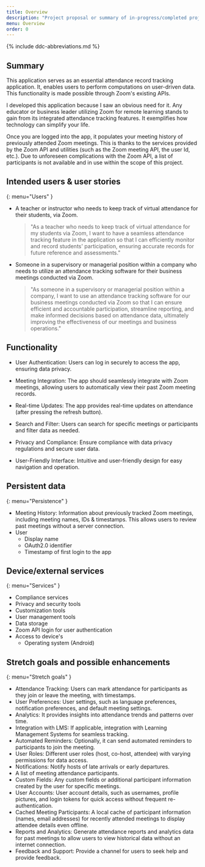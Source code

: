 ```yaml
---
title: Overview
description: "Project proposal or summary of in-progress/completed project."
menu: Overview
order: 0
---
```


{% include ddc-abbreviations.md %}

## Summary

This application serves as an essential attendance record tracking application. It, enables users to perform computations on user-driven data. This functionality is made possible through Zoom's existing APIs.

I developed this application because I saw an obvious need for it. Any educator or business leader utilizing Zoom for remote learning stands to gain from its integrated attendance tracking features. It exemplifies how technology can simplify your life.

Once you are logged into the app, it populates your meeting history of previously attended Zoom meetings. This is thanks to the services provided by the Zoom API and utilities (such as the Zoom meeting API, the user Id, etc.). Due to unforeseen complications with the Zoom API, a list of participants is not available and in use within the scope of this project. 

## Intended users & user stories
{: menu="Users" }

* A teacher or instructor who needs to keep track of virtual attendance for their students, via Zoom.

    > "As a teacher who needs to keep track of virtual attendance for my students via Zoom, I want to have a seamless attendance tracking feature in the application so that I can efficiently monitor and record students' participation, ensuring accurate records for future reference and assessments."

* Someone in a supervisory or managerial position within a company who needs to utilize an attendance tracking software for their business meetings conducted via Zoom.

    > "As someone in a supervisory or managerial position within a company, I want to use an attendance tracking software for our business meetings conducted via Zoom so that I can ensure efficient and accountable participation, streamline reporting, and make informed decisions based on attendance data, ultimately improving the effectiveness of our meetings and business operations."
  
## Functionality

* User Authentication: Users can log in securely to access the app, ensuring data privacy.
* Meeting Integration: The app should seamlessly integrate with Zoom meetings, allowing users to automatically view their past Zoom meeting records.
* Real-time Updates: The app provides real-time updates on attendance (after pressing the refresh button).

* Search and Filter: Users can search for specific meetings or participants and filter data as needed.
* Privacy and Compliance: Ensure compliance with data privacy regulations and secure user data.
* User-Friendly Interface: Intuitive and user-friendly design for easy navigation and operation.


## Persistent data
{: menu="Persistence" }

* Meeting History: Information about previously tracked Zoom meetings, including meeting names, IDs & timestamps. This allows users to review past meetings without a server connection.
* User
    * Display name
    * OAuth2.0 identifier
    * Timestamp of first login to the app
    
## Device/external services
{: menu="Services" }

* Compliance services
* Privacy and security tools
* Customization tools
* User management tools
* Data storage
* Zoom API login for user authentication
* Access to device's
  * Operating system (Android)

## Stretch goals and possible enhancements 
{: menu="Stretch goals" }

* Attendance Tracking: Users can mark attendance for participants as they join or leave the meeting, with timestamps.
* User Preferences: User settings, such as language preferences, notification preferences, and default meeting settings.
* Analytics: It provides insights into attendance trends and patterns over time.
* Integration with LMS: If applicable, integration with Learning Management Systems for seamless tracking.
* Automated Reminders: Optionally, it can send automated reminders to participants to join the meeting.
* User Roles: Different user roles (host, co-host, attendee) with varying permissions for data access.
* Notifications: Notify hosts of late arrivals or early departures.
* A list of meeting attendance participants.
* Custom Fields: Any custom fields or additional participant information created by the user for specific meetings.
* User Accounts: User account details, such as usernames, profile pictures, and login tokens for quick access without frequent re-authentication.
* Cached Meeting Participants: A local cache of participant information (names, email addresses) for recently attended meetings to display attendee details even offline.
* Reports and Analytics: Generate attendance reports and analytics data for past meetings to allow users to view historical data without an internet connection.
* Feedback and Support: Provide a channel for users to seek help and provide feedback.
